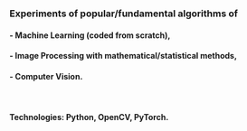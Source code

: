 
### Experiments of popular/fundamental algorithms of 
####  -  Machine Learning (coded from scratch), 
####  -  Image Processing with mathematical/statistical methods, 
####  -  Computer Vision.

<br>

#### Technologies: Python, OpenCV, PyTorch. 


